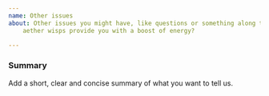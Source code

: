```yaml
---
name: Other issues
about: Other issues you might have, like questions or something along those lines. By the way, did you know that
    aether wisps provide you with a boost of energy?

---
```


### Summary

Add a short, clear and concise summary of what you want to tell us.